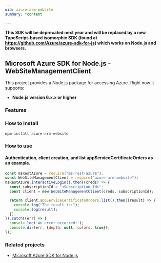 ```yaml
---
uid: azure-arm-website
summary: *content

---
```

**This SDK will be deprecated next year and will be replaced by a new TypeScript-based isomorphic SDK (found at https://github.com/Azure/azure-sdk-for-js) which works on Node.js and browsers.**
## Microsoft Azure SDK for Node.js - WebSiteManagementClient

This project provides a Node.js package for accessing Azure. Right now it supports:
- **Node.js version 6.x.x or higher**

### Features


### How to Install

```bash
npm install azure-arm-website
```

### How to use

#### Authentication, client creation, and list appServiceCertificateOrders as an example.

```javascript
const msRestAzure = require("ms-rest-azure");
const WebSiteManagementClient = require("azure-arm-website");
msRestAzure.interactiveLogin().then((creds) => {
  const subscriptionId = "<Subscription_Id>";
  const client = new WebSiteManagementClient(creds, subscriptionId);

  return client.appServiceCertificateOrders.list().then((result) => {
    console.log("The result is:");
    console.log(result);
  });
}).catch((err) => {
  console.log('An error occurred:');
  console.dir(err, {depth: null, colors: true});
});
```
### Related projects

- [Microsoft Azure SDK for Node.js](https://github.com/Azure/azure-sdk-for-node)
